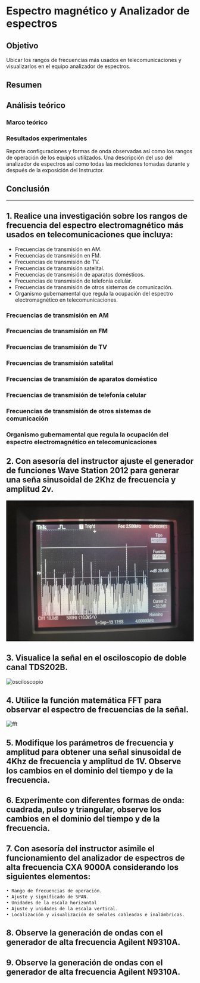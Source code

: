 # Espectro magnético y Analizador de espectros

## Objetivo
Ubicar los rangos de frecuencias más usados en telecomunicaciones y visualizarlos en el equipo analizador de espectros.

## Resumen


## Análisis teórico

### Marco teórico

### Resultados experimentales
Reporte configuraciones y formas de onda observadas así como los rangos de operación de los equipos utilizados.
 Una descripción del uso del analizador de espectros así como todas las mediciones tomadas durante y después de la exposición del Instructor.


## Conclusión


---------------------------------------------------------------


## 1. Realice una investigación sobre los rangos de frecuencia del espectro electromagnético más usados en telecomunicaciones que incluya:

- Frecuencias de transmisión en AM.
- Frecuencias de transmisión en FM.
- Frecuencias de transmisión de TV.
- Frecuencias de transmisión satelital.
- Frecuencias de transmisión de aparatos domésticos.
- Frecuencias de transmisión de telefonía celular.
- Frecuencias de transmisión de otros sistemas de comunicación.
- Organismo gubernamental que regula la ocupación del espectro electromagnético en telecomunicaciones.

### Frecuencias de transmisión en AM

### Frecuencias de transmisión en FM

### Frecuencias de transmisión de TV

### Frecuencias de transmisión satelital

### Frecuencias de transmisión de aparatos doméstico

### Frecuencias de transmisión de telefonía celular

### Frecuencias de transmisión de otros sistemas de comunicación

### Organismo gubernamental que regula la ocupación del espectro electromagnético en telecomunicaciones

## 2. Con asesoría del instructor ajuste el generador de funciones Wave Station 2012 para generar una seña sinusoidal de 2Khz de frecuencia y amplitud 2v.

![senal](resources/IMG_20190905_190638_1.jpg)

## 3. Visualice la señal en el osciloscopio de doble canal TDS202B.

![osciloscopio](resources/2.oscilloscope-2V-2KHz.jpg)

## 4. Utilice la función matemática FFT para observar el espectro de frecuencias de la señal.

![fft]()

## 5. Modifique los parámetros de frecuencia y amplitud para obtener una señal  sinusoidal de 4Khz de frecuencia y amplitud de 1V. Observe los cambios en el dominio del tiempo y de la frecuencia.

## 6. Experimente con diferentes formas de onda: cuadrada, pulso y triangular, observe los cambios en el dominio del tiempo y de la frecuencia.

## 7. Con asesoría del instructor asimile el funcionamiento del analizador de espectros de alta frecuencia CXA 9000A considerando los siguientes elementos:
    • Rango de frecuencias de operación.
    • Ajuste y significado de SPAN.
    • Unidades de la escala horizontal
    • Ajuste y unidades de la escala vertical.
    • Localización y visualización de señales cableadas e inalámbricas.

## 8. Observe la generación de ondas con el generador de alta frecuencia Agilent N9310A.

## 9. Observe la generación de ondas con el generador de alta frecuencia Agilent N9310A.
